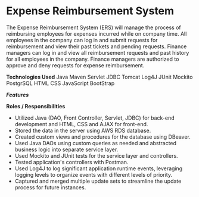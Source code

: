 # Expense Reimbursement System
The Expense Reimbursement System (ERS) will manage the process of reimbursing employees for expenses incurred while on company time. All employees in the company can log in and submit requests for reimbursement and view their past tickets and pending requests. Finance managers can log in and view all reimbursement requests and past history for all employees in the company. Finance managers are authorized to approve and deny requests for expense reimbursement.

**Technologies Used**
Java
Maven
Servlet
JDBC
Tomcat
Log4J
JUnit
Mockito
PostgrSQL
HTML
CSS
JavaScript
BootStrap

***Features***

**Roles / Responsibilities**
- Utilized Java (DAO, Front Controller, Servlet, JDBC) for back-end development and HTML, CSS and AJAX for front-end.
- Stored the data in the server using AWS RDS database.
- Created custom views and procedures for the database using DBeaver.
- Used Java DAOs using custom queries as needed and abstracted business logic into separate service layer.
- Used Mockito and JUnit tests for the service layer and controllers.
- Tested application's controllers with Postman.
- Used Log4J to log significant application runtime events, leveraging logging levels to organize events with different levels of priority.
- Captured and merged multiple update sets to streamline the update process for future instances.



